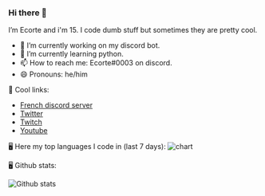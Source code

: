### Hi there 👋
I’m Ecorte and i'm 15.
I code dumb stuff but sometimes they are pretty cool.

- 🔭 I’m currently working on my discord bot.
- 🌱 I’m currently learning python.
- 📫 How to reach me: Ecorte#0003 on discord.
- 😄 Pronouns: he/him

🔗 Cool links:

- [French discord server](https://discord.gg/8bpy2PC)
- [Twitter](https://twitter.com/Ecorteyt)
- [Twitch](https://www.twitch.tv/ecorte)
- [Youtube](https://www.youtube.com/channel/UCOLeHMtMSE4w6jpFGh1AAdA)

🖥️ Here my top languages I code in (last 7 days):
![chart](https://wakatime.com/share/@56972754-0bc7-4425-ad9f-adea1fb42a70/df1a3b88-e7d4-4e0f-a55b-a0ddafccab6b.png)

🖥️ Github stats:

![Github stats](https://github-readme-stats.vercel.app/api?username=Ecorte)
